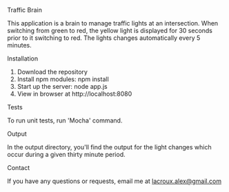 Traffic Brain

This application is a brain to manage traffic lights at an intersection.
When switching from green to red, the yellow light is displayed for 30 seconds prior to it switching to red. The lights changes automatically every 5 minutes.


Installation

1. Download the repository
2. Install npm modules: npm install
3. Start up the server: node app.js
4. View in browser at http://localhost:8080


Tests

To run unit tests, run 'Mocha' command.


Output

In the output directory, you'll find the output for the light changes which occur during a given thirty minute period.


Contact

If you have any questions or requests, email me at lacroux.alex@gmail.com